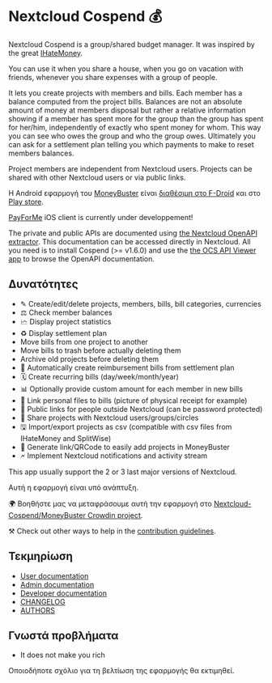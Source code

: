 # Nextcloud Cospend 💰

Nextcloud Cospend is a group/shared budget manager. It was inspired by the great [IHateMoney](https://github.com/spiral-project/ihatemoney/).

You can use it when you share a house, when you go on vacation with friends, whenever you share expenses with a group of people.

It lets you create projects with members and bills. Each member has a balance computed from the project bills. Balances are not an absolute amount of money at members disposal but rather a relative information showing if a member has spent more for the group than the group has spent for her/him, independently of exactly who spent money for whom. This way you can see who owes the group and who the group owes. Ultimately you can ask for a settlement plan telling you which payments to make to reset members balances.

Project members are independent from Nextcloud users. Projects can be shared with other Nextcloud users or via public links.

Η Android εφαρμογή του [MoneyBuster](https://gitlab.com/eneiluj/moneybuster) είναι [διαθέσιμη στο F-Droid](https://f-droid.org/packages/net.eneiluj.moneybuster/) και στο [Play store](https://play.google.com/store/apps/details?id=net.eneiluj.moneybuster).

[PayForMe](https://github.com/mayflower/PayForMe) iOS client is currently under developpement!

The private and public APIs are documented using [the Nextcloud OpenAPI extractor](https://github.com/nextcloud/openapi-extractor/). This documentation can be accessed directly in Nextcloud. All you need is to install Cospend (>= v1.6.0) and use the [the OCS API Viewer app](https://apps.nextcloud.com/apps/ocs_api_viewer) to browse the OpenAPI documentation.

## Δυνατότητες

* ✎ Create/edit/delete projects, members, bills, bill categories, currencies
* ⚖ Check member balances
* 🗠 Display project statistics
* ♻ Display settlement plan
* Move bills from one project to another
* Move bills to trash before actually deleting them
* Archive old projects before deleting them
* 🎇 Automatically create reimbursement bills from settlement plan
* 🗓 Create recurring bills (day/week/month/year)
* 📊 Optionally provide custom amount for each member in new bills
* 🔗 Link personal files to bills (picture of physical receipt for example)
* 👩 Public links for people outside Nextcloud (can be password protected)
* 👫 Share projects with Nextcloud users/groups/circles
* 🖫 Import/export projects as csv (compatible with csv files from IHateMoney and SplitWise)
* 🔗 Generate link/QRCode to easily add projects in MoneyBuster
* 🗲 Implement Nextcloud notifications and activity stream

This app usually support the 2 or 3 last major versions of Nextcloud.

Αυτή η εφαρμογή είναι υπό ανάπτυξη.

🌍 Βοηθήστε μας να μεταφράσουμε αυτή την εφαρμογή στο [Nextcloud-Cospend/MoneyBuster Crowdin project](https://crowdin.com/project/moneybuster).

⚒ Check out other ways to help in the [contribution guidelines](https://github.com/julien-nc/cospend-nc/blob/master/CONTRIBUTING.md).

## Τεκμηρίωση

* [User documentation](https://github.com/julien-nc/cospend-nc/blob/master/docs/user.md)
* [Admin documentation](https://github.com/julien-nc/cospend-nc/blob/master/docs/admin.md)
* [Developer documentation](https://github.com/julien-nc/cospend-nc/blob/master/docs/dev.md)
* [CHANGELOG](https://github.com/julien-nc/cospend-nc/blob/master/CHANGELOG.md#change-log)
* [AUTHORS](https://github.com/julien-nc/cospend-nc/blob/master/AUTHORS.md#authors)

## Γνωστά προβλήματα

* It does not make you rich

Οποιοδήποτε σχόλιο για τη βελτίωση της εφαρμογής θα εκτιμηθεί.

